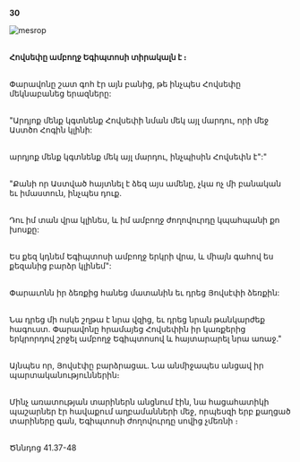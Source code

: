 **30**

![mesrop](https://volamar.ru/audio_video/foto/01/detbible/B72.BMP)

\
**Հովսեփը ամբողջ Եգիպտոսի տիրակալն է ։**

\
Փարավոնը շատ գոհ էր այն բանից, թե ինչպես Հովսեփը մեկնաբանեց երազները:

\
"Արդյոք մենք կգտնենք Հովսեփի նման մեկ այլ մարդու, որի մեջ Աստծո Հոգին կլինի:

\
արդյոք մենք կգտնենք մեկ այլ մարդու, ինչպիսին Հովսեփն է":"

\
"Քանի որ Աստված հայտնել է ձեզ այս ամենը, չկա ոչ մի բանական եւ իմաստուն, ինչպես դուք.

\
Դու իմ տան վրա կլինես, և իմ ամբողջ ժողովուրդը կպահպանի քո խոսքը:

\
Ես քեզ կդնեմ Եգիպտոսի ամբողջ երկրի վրա, և միայն գահով ես քեզանից բարձր կլինեմ":

\
Փարաւոնն իր ձեռքից հանեց մատանին եւ դրեց Յովսէփի ձեռքին:

\
Նա դրեց մի ոսկե շղթա է նրա վզից, եւ դրեց նրան թանկարժեք հագուստ. Փարավոնը հրամայեց Հովսեփին իր կառքերից երկրորդով շրջել ամբողջ Եգիպտոսով և հայտարարել նրա առաջ."

\
Այնպես որ, Յովսէփը բարձրացաւ. Նա անմիջապես անցավ իր պարտականություններին։

\
Մինչ առատության տարիներն անցնում էին, նա հացահատիկի պաշարներ էր հավաքում աղբամանների մեջ, որպեսզի երբ քաղցած տարիները գան, Եգիպտոսի ժողովուրդը սովից չմեռնի ։

\
Ծննդոց 41.37-48
